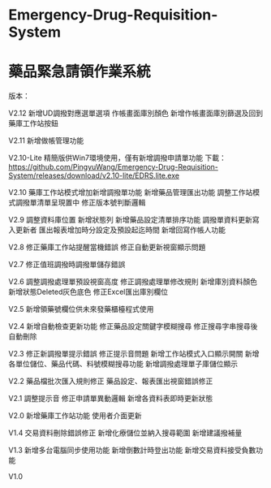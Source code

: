 # Emergency-Drug-Requisition-System
藥品緊急請領作業系統
====
版本：

V2.12
新增UD調撥對應選單選項
作帳畫面庫別顏色
新增作帳畫面庫別篩選及回到藥庫工作站按鈕

V2.11
新增做帳管理功能

V2.10-Lite
精簡版供Win7環境使用，僅有新增調撥申請單功能
下載：
https://github.com/PingyuWang/Emergency-Drug-Requisition-System/releases/download/v2.10-lite/EDRS.lite.exe

V2.10
藥庫工作站模式增加新增調撥單功能
新增藥品管理匯出功能
調整工作站模式調撥單清單呈現置中
修正版本號判斷邏輯

V2.9
調整資料庫位置
新增狀態列
新增藥品設定清單排序功能
調撥單資料更新寫入更新者
匯出報表增加時分設定及預設起迄時間
新增回寫作帳人功能

V2.8
修正藥庫工作站提醒當機錯誤
修正自動更新視窗顯示問題

V2.7
修正值班調撥時調撥單儲存錯誤

V2.6
調整調撥處理單預設視窗高度
修正調撥處理單修改規則
新增庫別資料顏色
新增狀態Deleted灰色底色
修正Excel匯出庫別欄位

V2.5
新增領藥號欄位供未來發藥櫃檯程式使用

V2.4
新增自動檢查更新功能
修正藥品設定關鍵字模糊搜尋
修正搜尋字串搜尋後自動刪除

V2.3
修正新調撥單提示錯誤
修正提示音問題
新增工作站模式入口顯示開關
新增各單位儲位、藥品代碼、料號模糊搜尋功能
新增調撥處理單子庫儲位顯示

V2.2
藥品檔批次匯入規則修正
藥品設定、報表匯出視窗錯誤修正

V2.1
調整提示音
修正申請單異動邏輯
新增各資料表即時更新狀態

V2.0
新增藥庫工作站功能
使用者介面更新

V1.4
交易資料刪除錯誤修正
新增化療儲位並納入搜尋範圍
新增建議撥補量

V1.3
新增多台電腦同步使用功能
新增倒數計時登出功能
新增交易資料接受負數功能

V1.0
